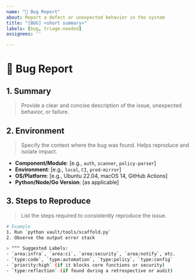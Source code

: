 ```yaml
---
name: "🐞 Bug Report"
about: Report a defect or unexpected behavior in the system
title: "[BUG] <short summary>"
labels: [bug, triage-needed]
assignees: ''

---
```


# 🐞 Bug Report

## 1. Summary
> Provide a clear and concise description of the issue, unexpected behavior, or failure.

## 2. Environment
> Specify the context where the bug was found. Helps reproduce and isolate impact.

- **Component/Module**: [e.g., `auth`, `scanner`, `policy-parser`]
- **Environment**: [e.g., `local`, `CI`, `prod-mirror`]
- **OS/Platform**: [e.g., Ubuntu 22.04, macOS 14, GitHub Actions]
- **Python/Node/Go Version**: [as applicable]

## 3. Steps to Reproduce
> List the steps required to consistently reproduce the issue.

```bash
# Example
1. Run `python vault/tools/scaffold.py`
2. Observe the output error stack

> ^^^ Suggested Labels:
- `area:infra`, `area:ci`, `area:security`, `area:notify`, etc.
- `type:code`, `type:automation`, `type:policy`, `type:config`
- `priority:high` (if it blocks core functions or security)
- `type:reflection` (if found during a retrospective or audit)
